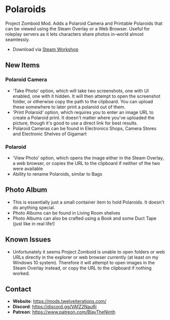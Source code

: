 # Polaroids

Project Zomboid Mod. Adds a Polaroid Camera and Printable Polaroids that can be viewed using the Steam Overlay or a Web Browser. Useful for roleplay servers as it lets characters share photos in-world almost seamlessly.

- Download via [Steam Workshop](https://steamcommunity.com/sharedfiles/filedetails/?id=2804941576)

## New Items

### Polaroid Camera

- 'Take Photo' option, which will take two screenshots, one with UI enabled, one with it hidden. It will then attempt to open the screenshot folder, or otherwise copy the path to the clipboard. You can upload these somewhere to later print a polaroid out of them.
- 'Print Polaroid' option, which requires you to enter an image URL to create a Polaroid print. It doesn't matter where you've uploaded the picture, though it's good to use a direct link for best results.
- Polaroid Cameras can be found in Electronics Shops, Camera Stores and Electronic Shelves of Gigamart

### Polaroid

- 'View Photo' option, which opens the image either in the Steam Overlay, a web browser, or copies the URL to the clipboard if neither of the two were available
- Ability to rename Polaroids, similar to Bags

## Photo Album

- This is essentially just a small container item to hold Polaroids. It doesn't do anything special.
- Photo Albums can be found in Living Room shelves
- Photo Albums can also be crafted using a Book and some Duct Tape (just like in real life!)

## Known Issues

- Unfortunately it seems Project Zomboid is unable to open folders or web URLs directly in the explorer or web browser currently (at least on my Windows 10 system). Therefore it will attempt to open images in the Steam Overlay instead, or copy the URL to the clipboard if nothing worked.

## Contact

- **Website**: https://mods.twelveiterations.com/
- **Discord**: https://discord.gg/VAfZ2Nau6j
- **Patreon**: https://www.patreon.com/BlayTheNinth
